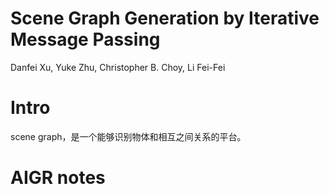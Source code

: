 # Scene Graph Generation by Iterative Message Passing

Danfei Xu, Yuke Zhu, Christopher B. Choy, Li Fei-Fei

# Intro

scene graph，是一个能够识别物体和相互之间关系的平台。

# AIGR notes

